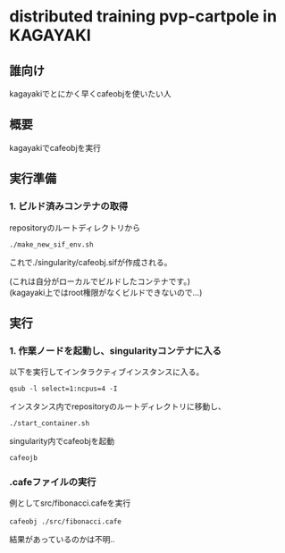 # distributed training pvp-cartpole in KAGAYAKI  
## 誰向け  
kagayakiでとにかく早くcafeobjを使いたい人      

## 概要  
kagayakiでcafeobjを実行    
  

## 実行準備  
### 1. ビルド済みコンテナの取得  
repositoryのルートディレクトリから
```
./make_new_sif_env.sh
```
これで./singularity/cafeobj.sifが作成される。  
  
(これは自分がローカルでビルドしたコンテナです。)  
(kagayaki上ではroot権限がなくビルドできないので...)
  
## 実行  
### 1. 作業ノードを起動し、singularityコンテナに入る    
以下を実行してインタラクティブインスタンスに入る。  
```
qsub -l select=1:ncpus=4 -I
```
インスタンス内でrepositoryのルートディレクトリに移動し、
```
./start_container.sh
```  

singularity内でcafeobjを起動  
```
cafeojb
```  

### .cafeファイルの実行  
例としてsrc/fibonacci.cafeを実行  
```
cafeobj ./src/fibonacci.cafe　
```  
結果があっているのかは不明..

